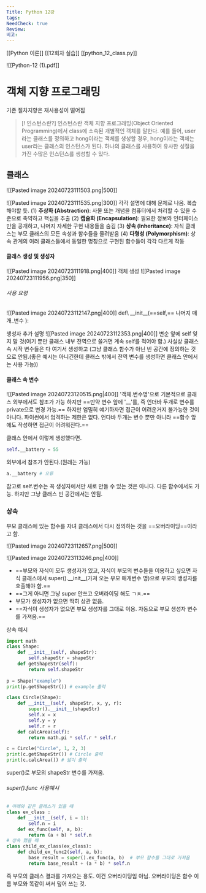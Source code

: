 ```yaml
---
Title: Python 12강
tags: 
NeedCheck: true
Review: 
비고:
---
```

[[Python 이론]]
[[12회차 실습]]
[[python_12_class.py]]

![[Python-12 (1).pdf]]
# 객체 지향 프로그래밍
기존 절차지향은 재사용성이 떨어짐

> [! 인스턴스란?]
> 인스턴스란 객체 지향 프로그래밍(Object Oriented Programming)에서 class에 소속된 개별적인 객체를 말한다.
> 예를 들어, user라는 클래스를 정의하고 hong이라는 객체를 생성할 경우, hong이라는 객체는 user라는 클래스의 인스턴스가 된다. 하나의 클래스를 사용하여 유사한 성질을 가진 수많은 인스턴스를 생성할 수 있다.

## 클래스
![[Pasted image 20240723111503.png|500]]

![[Pasted image 20240723111535.png|300]]
각각 설명에 대해 문제로 나옴. 복습해야할 듯.
(1) **추상화 (Abstraction)**: 사물 또는 개념을 컴퓨터에서 처리할 수 있을 수준으로 축약하고 핵심을 추출
(2) **캡슐화 (Encapsulation)**: 필요한 정보와 인터페이스만을 공개하고, 나머지 자세한 구현 내용들을 숨김
(3) **상속 (Inheritance)**: 자식 클래스는 부모 클래스의 모든 속성과 함수들을 물려받음
(4) **다형성 (Polymorphism)**: 상속 관계의 여러 클래스들에서 동일한 명칭으로 구현된 함수들이 각각 다르게 작동

#### 클래스 생성 및 생성자
![[Pasted image 20240723111918.png|400]]
객체 생성
![[Pasted image 20240723111956.png|350]]

###### 사용 요령
![[Pasted image 20240723112147.png|400]]
def\ \_\_init\_\_(==self,== 나머지 매개_변수 ):

생성자 추가 설명
![[Pasted image 20240723112353.png|400]]
변순 앞에 self 잊지 말 것(여기 뿐만 클래스 내부 전역으로 쓸거면 계속 self를 적어야 함.)
사실상 클래스 속 시작 변수들은 다 여기서 생성하고 (그냥 클래스 함수가 아닌 빈 공간에 정의하는 것으로 안됨.(좋은 예시는 아니긴한데 클래스 밖에서 전역 변수를 생성하면 클래스 안에서는 사용 가능))

#### 클래스 속 변수
![[Pasted image 20240723120515.png|400]]
'객체.변수명'으로 기본적으로 클래스 외부에서도 참조가 가능 하지만
==만약 변수 앞에 '\_\_'를, 즉 언더바 두개로 변수를 private으로 변경 가능.==
하지만 엄밀히 얘기하자면 접근이 어려운거지 불가능한 것이 아니다. 파이썬에서 엄격하는 제한은 없다. 
언다바 두개는 변수 뿐만 아니라 ==함수 앞에도 작성하면 접근이 어려워진다.==

클래스 안에서 이렇게 생성했다면.
```python
self.__battery = 55
```
외부에서 참조가 안된다.(원래는 가능)
```python
a.__battery # 오류
```

참고로 self.변수는 꼭 생성자에서만 새로 만들 수 있는 것은 아니다. 다른 함수에서도 가능. 하지만 그냥 클래스 빈 공간에서는 안됨.

### 상속
부모 클래스에 있는 함수를 자녀 클래스에서 다시 정의하는 것을 ==오버라이딩==이라고 함.

![[Pasted image 20240723112657.png|500]]

![[Pasted image 20240723113246.png|400]]
- ==부모와 자식이 모두 생성자가 있고, 자식이 부모의 변수들을 이용하고 싶으면 자식 클래스에서 super().\_\_init__(가져 오는 부모 매개변수 명)으로 부모의 생성자를 호출해야 함.==
- ==그게 아니면 그냥 super 안쓰고 오버라이딩 해도 ㄱㅊ.==
- 부모가 생성자가 없으면 딱히 상관 없음.
- ==자식이 생성자가 없으면 부모 생성자를 그대로 이용. 자동으로 부모 생성자 변수를 가져옴.==


상속 예시
```python
import math 
class Shape: 
	def __init__(self, shapeStr): 
		self.shapeStr = shapeStr 
	def getShapeStr(self): 
		return self.shapeStr 
		
p = Shape("example")
print(p.getShapeStr()) # example 출력

class Circle(Shape): 
	def __init__(self, shapeStr, x, y, r):
		super().__init__(shapeStr) 
		self.x = x 
		self.y = y 
		self.r = r 
	def calcArea(self): 
		return math.pi * self.r * self.r

c = Circle("Circle", 1, 2, 3)
print(c.getShapeStr()) # Circle 출력
print(c.calcArea()) # 넓이 출력
```
super()로 부모의 shapeStr 변수를 가져옴.

###### super().func 사용예시
```python
# 아래와 같은 클래스가 있을 때
class ex_class :
    def __init__(self, i = 1):
        self.n = i
    def ex_func(self, a, b):
        return (a + b) * self.n
# 상속 했을 때
class child_ex_class(ex_class):
    def child_ex_func2(self, a, b):
        base_result = super().ex_func(a, b)  # 부모 함수를 그대로 가져옴
        return base_result + (a * b) * self.n
```
즉 부모의 클래스 결과를 가져오는 용도.
이건 오버라이딩임 아님. 오버라이딩은 함수 이름 부모와 똑같이 써서 덮어 쓰는 것.